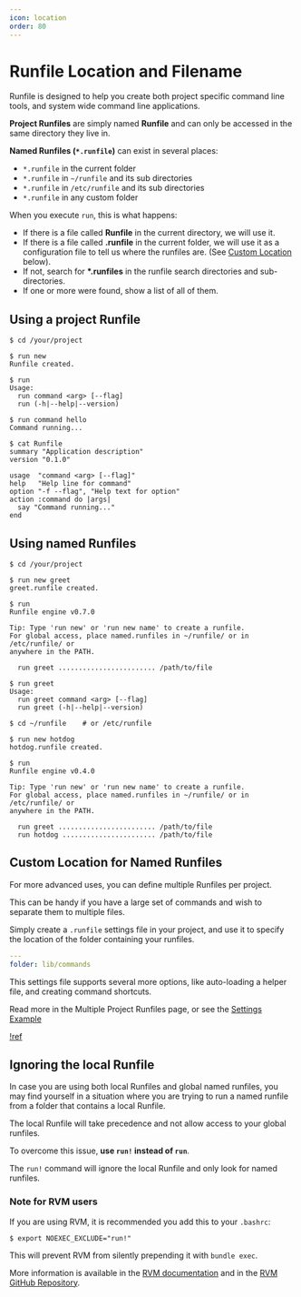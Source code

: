```yaml
---
icon: location
order: 80
---
```


# Runfile Location and Filename

Runfile is designed to help you create both project specific command line tools, and system wide command line applications.

**Project Runfiles** are simply named **Runfile** and can only be accessed in the same directory they live in.

**Named Runfiles (`*.runfile`)** can exist in several places:

- `*.runfile` in the current folder
- `*.runfile` in `~/runfile` and its sub directories
- `*.runfile` in `/etc/runfile` and its sub directories
- `*.runfile` in any custom folder

When you execute `run`, this is what happens:

- If there is a file called __Runfile__ in the current directory, we will use it.
- If there is a file called __.runfile__ in the current folder, we will use it as a configuration file to tell us where the runfiles are. (See [Custom Location](#custom-location-for-named-runfiles) below).
- If not, search for __*.runfiles__ in the runfile search directories and sub-directories.
- If one or more were found, show a list of all of them.



## Using a project Runfile

```shell
$ cd /your/project

$ run new
Runfile created.

$ run
Usage:
  run command <arg> [--flag]
  run (-h|--help|--version)

$ run command hello
Command running...

$ cat Runfile
summary "Application description"
version "0.1.0"

usage  "command <arg> [--flag]"
help   "Help line for command"
option "-f --flag", "Help text for option"
action :command do |args|
  say "Command running..."
end
```


## Using named Runfiles

```shell
$ cd /your/project

$ run new greet
greet.runfile created.

$ run
Runfile engine v0.7.0

Tip: Type 'run new' or 'run new name' to create a runfile.
For global access, place named.runfiles in ~/runfile/ or in /etc/runfile/ or 
anywhere in the PATH.

  run greet ........................ /path/to/file

$ run greet
Usage:
  run greet command <arg> [--flag]
  run greet (-h|--help|--version)

$ cd ~/runfile    # or /etc/runfile

$ run new hotdog
hotdog.runfile created.

$ run
Runfile engine v0.4.0

Tip: Type 'run new' or 'run new name' to create a runfile.
For global access, place named.runfiles in ~/runfile/ or in /etc/runfile/ or 
anywhere in the PATH.

  run greet ........................ /path/to/file
  run hotdog ....................... /path/to/file
```

## Custom Location for Named Runfiles

For more advanced uses, you can define multiple Runfiles per project.

This can be handy if you have a large set of commands and wish to separate them to multiple files.

Simply create a `.runfile` settings file in your project, and use it to specify the location of the folder containing your runfiles.

```yaml .runfile
---
folder: lib/commands
```

This settings file supports several more options, like auto-loading a helper file, and creating command shortcuts.

Read more in the Multiple Project Runfiles page, or see the [Settings Example][settings-example]

[!ref](multiple-project-runfiles.md)


## Ignoring the local Runfile

In case you are using both local Runfiles and global named runfiles, you may find yourself in a situation where you are trying to run a named runfile from a folder that contains a local Runfile.

The local Runfile will take precedence and not allow access to your global runfiles.

To overcome this issue, **use `run!` instead of `run`**.

The `run!` command will ignore the local Runfile and only look for named runfiles.

### Note for RVM users

If you are using RVM, it is recommended you add this to your `.bashrc`:

```shell
$ export NOEXEC_EXCLUDE="run!"
```

This will prevent RVM from silently prepending it with `bundle exec`.

More information is available in the [RVM documentation][rvm] and in the [RVM GitHub Repository][rvm-github].


[settings-example]: https://github.com/DannyBen/runfile/tree/master/examples/s_settings
[rvm]: https://rvm.io/integration/bundler
[rvm-github]: https://github.com/rvm/rubygems-bundler

